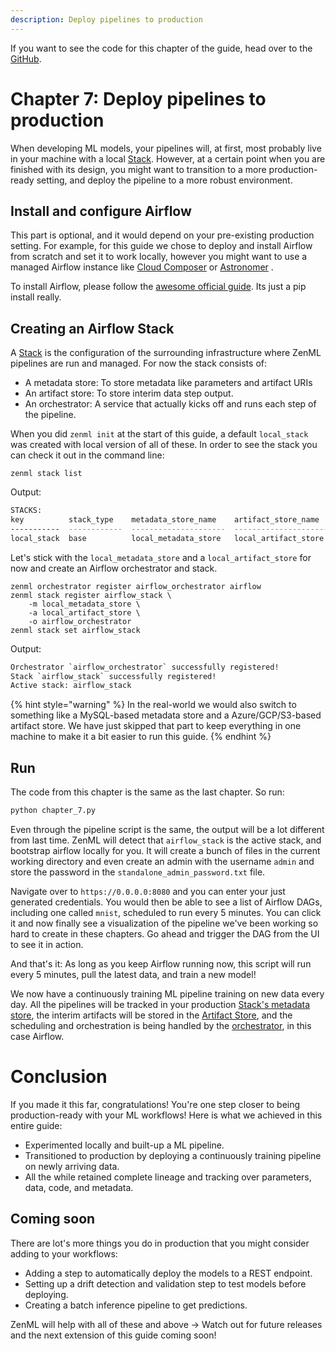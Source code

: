 ```yaml
---
description: Deploy pipelines to production
---
```


If you want to see the code for this chapter of the guide, head over to the [GitHub](https://github.com/zenml-io/zenml/tree/main/examples/low_level_guide/chapter_7.py).

# Chapter 7: Deploy pipelines to production

When developing ML models, your pipelines will, at first, most probably live in your machine with a local [Stack](../../core-concepts.md). However, at a certain point when you are finished with its design, you might want to transition to a more production-ready setting, and deploy the pipeline to a more robust environment.

## Install and configure Airflow

This part is optional, and it would depend on your pre-existing production setting. For example, for this guide we chose to deploy and install Airflow from scratch and set it to work locally, however you might want to use a managed Airflow instance like [Cloud Composer](https://cloud.google.com/composer) or [Astronomer](https://astronomer.io/) .

To install Airflow, please follow the [awesome official guide](https://airflow.apache.org/docs/apache-airflow/stable/start/local.html). Its just a pip install really.

## Creating an Airflow Stack

A [Stack](../../core-concepts.md) is the configuration of the surrounding infrastructure where ZenML pipelines are run and managed. For now the stack consists of:

* A metadata store: To store metadata like parameters and artifact URIs
* An artifact store: To store interim data step output.
* An orchestrator: A service that actually kicks off and runs each step of the pipeline.

When you did `zenml init` at the start of this guide, a default `local_stack` was created with local version of all of these. In order to see the stack you can check it out in the command line:

```shell
zenml stack list
```

Output:
```bash
STACKS:
key          stack_type    metadata_store_name    artifact_store_name    orchestrator_name
-----------  ------------  ---------------------  ---------------------  -------------------
local_stack  base          local_metadata_store   local_artifact_store   local_orchestrator
```

Let's stick with the `local_metadata_store` and a `local_artifact_store` for now and create an Airflow orchestrator and stack.

```shell
zenml orchestrator register airflow_orchestrator airflow
zenml stack register airflow_stack \
    -m local_metadata_store \
    -a local_artifact_store \
    -o airflow_orchestrator
zenml stack set airflow_stack
```

Output:
```bash
Orchestrator `airflow_orchestrator` successfully registered!
Stack `airflow_stack` successfully registered!
Active stack: airflow_stack
```

{% hint style="warning" %}
In the real-world we would also switch to something like a MySQL-based metadata store and a Azure/GCP/S3-based artifact store. We have just skipped that part to keep everything in one machine to make it a bit easier to run this guide.
{% endhint %}

## Run
The code from this chapter is the same as the last chapter. So run:

```python
python chapter_7.py
```

Even through the pipeline script is  the same, the output will be a lot different from last time. ZenML will detect that `airflow_stack` is the active stack, and bootstrap airflow locally for you. It will create a bunch of files in the current working directory and even create an admin with the username `admin` and store the password in the `standalone_admin_password.txt` file.

Navigate over to `https://0.0.0.0:8080` and you can enter your just generated credentials. You would then be able to see a list of Airflow DAGs, including one called `mnist`, scheduled to run every 5 minutes. You can click it and now finally see a visualization of the pipeline we've been working so hard to create in these chapters. Go ahead and trigger the DAG from the UI to see it in action.

And that's it: As long as you keep Airflow running now, this script will run every 5 minutes, pull the latest data, and train a new model!

We now have a continuously training ML pipeline training on new data every day. All the pipelines will be tracked in your production [Stack's metadata store](../../core-concepts.md), the interim artifacts will be stored in the [Artifact Store](../../core-concepts.md), and the scheduling and orchestration is being handled by the [orchestrator](../../core-concepts.md), in this case Airflow.

# Conclusion

If you made it this far, congratulations! You're one step closer to being production-ready with your ML workflows! Here is what we achieved in this entire guide:

* Experimented locally and built-up a ML pipeline.
* Transitioned to production by deploying a continuously training pipeline on newly arriving data.
* All the while retained complete lineage and tracking over parameters, data, code, and metadata.

## Coming soon

There are lot's more things you do in production that you might consider adding to your workflows:

* Adding a step to automatically deploy the models to a REST endpoint.
* Setting up a drift detection and validation step to test models before deploying.
* Creating a batch inference pipeline to get predictions.

ZenML will help with all of these and above -> Watch out for future releases and the next extension of this guide coming soon!